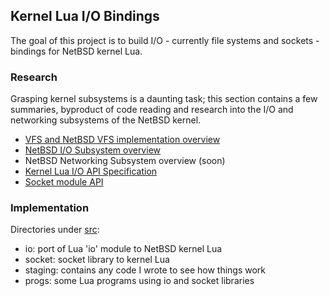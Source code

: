 ## Kernel Lua I/O Bindings

The goal of this project is to build I/O - currently file systems and sockets -
bindings for NetBSD kernel Lua.

### Research

Grasping kernel subsystems is a daunting task; this section contains a few
summaries, byproduct of code reading and research into the I/O and networking
subsystems of the NetBSD kernel.

* [VFS and NetBSD VFS implementation overview](https://github.com/salazar/luaio/blob/master/docs/r1_vfs.txt)
* [NetBSD I/O Subsystem  overview](https://github.com/salazar/luaio/blob/master/docs/r2_io.txt)
* NetBSD Networking Subsystem overview (soon)
* [Kernel Lua I/O API Specification](https://github.com/salazar/luaio/blob/master/docs/r4_api.txt)
* [Socket module API](https://github.com/salazar/luaio/blob/master/docs/r6_final_socket_api.txt)

### Implementation

Directories under [src](src):
* io: port of Lua 'io' module to NetBSD kernel Lua
* socket: socket library to kernel Lua
* staging: contains any code I wrote to see how things work
* progs: some Lua programs using io and socket libraries

